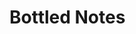 # Bottled Notes

<script type="module" src="https://unpkg.com/@splinetool/viewer@1.0.64/build/spline-viewer.js"></script>
<spline-viewer url="https://prod.spline.design/aRvGUekUwxjKzIor/scene.splinecode"></spline-viewer>

